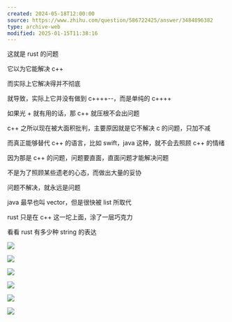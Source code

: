 ```yaml
---
created: 2024-05-18T12:00:00
source: https://www.zhihu.com/question/586722425/answer/3484896382
type: archive-web
modified: 2025-01-15T11:38:16
---
```


这就是 rust 的问题

它以为它能解决 c++

而实际上它解决得并不彻底

就导致，实际上它并没有做到 c++++--，而是单纯的 c++++

如果光 + 就有用的话，那 c++ 就压根不会出问题

c++ 之所以现在被大面积批判，主要原因就是它不解决 c 的问题，只加不减

而真正能够替代 c++ 的语言，比如 swift，java 这种，就不会去照顾 c++ 的情绪

因为那是 c++ 的问题，问题要直面，直面问题才能解决问题

不是为了照顾某些遗老的心态，而做出大量的妥协

问题不解决，就永远是问题

java 最早也叫 vector，但是很快被 list 所取代

rust 只是在 c++ 这一坨上面，涂了一层巧克力

看看 rust 有多少种 string 的表达

![](assets/2024/v2-933fa8211443a9195ea32bca78ce111f_720w.jpg)

![](assets/2024/v2-933fa8211443a9195ea32bca78ce111f_r.jpg)

![](assets/2024/v2-e16b630002768b19e4ddff0606948816_720w.jpg)

![](assets/2024/v2-e16b630002768b19e4ddff0606948816_1440w.webp)

![](assets/2024/v2-4abc2883ec16fabdb248d1f92cbdfce4_720w.jpg)

![](assets/2024/v2-4abc2883ec16fabdb248d1f92cbdfce4_r.jpg)
